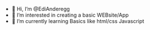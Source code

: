 - 👋 Hi, I’m @EdiAnderegg
- 👀 I’m interested in creating a basic WEBsite/App
- 🌱 I’m currently learning Basics like html/css Javascript

<!---
EdiAnderegg/EdiAnderegg is a ✨ special ✨ repository because its `README.md` (this file) appears on your GitHub profile.
You can click the Preview link to take a look at your changes.
--->
